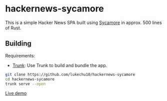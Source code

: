 # hackernews-sycamore

This is a simple Hacker News SPA built using [Sycamore](https://sycamore-rs.netlify.app) in approx.
500 lines of Rust.

## Building

Requirements:

- [Trunk](https://trunkrs.dev): Use Trunk to build and bundle the app.

```sh
git clone https://github.com/lukechu10/hackernews-sycamore
cd hackernews-sycamore
trunk serve --open
```

[Live demo](https://tholeg.github.io/hackernews-sycamore/)
